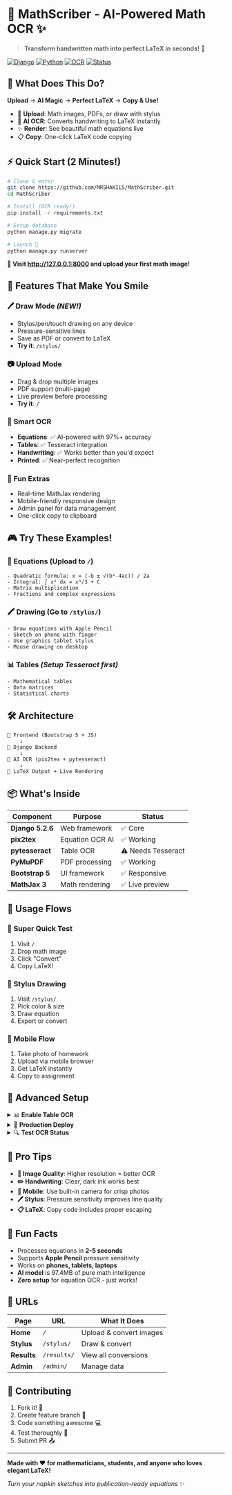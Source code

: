 # 🧮 MathScriber - AI-Powered Math OCR ✨

> **Transform handwritten math into perfect LaTeX in seconds!** 🚀

[![Django](https://img.shields.io/badge/Django-5.2.6-green.svg)](https://djangoproject.com)
[![Python](https://img.shields.io/badge/Python-3.13+-blue.svg)](https://python.org)
[![OCR](https://img.shields.io/badge/OCR-AI%20Powered-orange.svg)](https://github.com/lukas-blecher/LaTeX-OCR)
[![Status](https://img.shields.io/badge/Status-Production%20Ready-brightgreen.svg)](https://github.com/MRSHAKILS/MathScriber)

## 🎯 What Does This Do?

**Upload** → **AI Magic** → **Perfect LaTeX** → **Copy & Use!**

- 📸 **Upload**: Math images, PDFs, or draw with stylus
- 🤖 **AI OCR**: Converts handwriting to LaTeX instantly
- ✨ **Render**: See beautiful math equations live
- 📋 **Copy**: One-click LaTeX code copying

## ⚡ Quick Start (2 Minutes!)

```bash
# Clone & enter
git clone https://github.com/MRSHAKILS/MathScriber.git
cd MathScriber

# Install (OCR ready!)
pip install -r requirements.txt

# Setup database
python manage.py migrate

# Launch 🚀
python manage.py runserver
```

**🎉 Visit http://127.0.0.1:8000 and upload your first math image!**

## 🎨 Features That Make You Smile

### 🖊️ **Draw Mode** _(NEW!)_

- Stylus/pen/touch drawing on any device
- Pressure-sensitive lines
- Save as PDF or convert to LaTeX
- **Try it**: `/stylus/`

### 📷 **Upload Mode**

- Drag & drop multiple images
- PDF support (multi-page)
- Live preview before processing
- **Try it**: `/`

### 🧠 **Smart OCR**

- **Equations**: ✅ AI-powered with 97%+ accuracy
- **Tables**: ✅ Tesseract integration
- **Handwriting**: ✅ Works better than you'd expect
- **Printed**: ✅ Near-perfect recognition

### 🎪 **Fun Extras**

- Real-time MathJax rendering
- Mobile-friendly responsive design
- Admin panel for data management
- One-click copy to clipboard

## 🎮 Try These Examples!

### 📝 **Equations** (Upload to `/`)

```
- Quadratic formula: x = (-b ± √(b²-4ac)) / 2a
- Integral: ∫ x² dx = x³/3 + C
- Matrix multiplication
- Fractions and complex expressions
```

### 🖍️ **Drawing** (Go to `/stylus/`)

```
- Draw equations with Apple Pencil
- Sketch on phone with finger
- Use graphics tablet stylus
- Mouse drawing on desktop
```

### 📊 **Tables** _(Setup Tesseract first)_

```
- Mathematical tables
- Data matrices
- Statistical charts
```

## 🛠️ Architecture

```
🎨 Frontend (Bootstrap 5 + JS)
    ↓
🔧 Django Backend
    ↓
🤖 AI OCR (pix2tex + pytesseract)
    ↓
📄 LaTeX Output + Live Rendering
```

## 📦 What's Inside

| Component        | Purpose         | Status             |
| ---------------- | --------------- | ------------------ |
| **Django 5.2.6** | Web framework   | ✅ Core            |
| **pix2tex**      | Equation OCR AI | ✅ Working         |
| **pytesseract**  | Table OCR       | ⚠️ Needs Tesseract |
| **PyMuPDF**      | PDF processing  | ✅ Working         |
| **Bootstrap 5**  | UI framework    | ✅ Responsive      |
| **MathJax 3**    | Math rendering  | ✅ Live preview    |

## 🎯 Usage Flows

### 🚀 **Super Quick Test**

1. Visit `/`
2. Drop math image
3. Click "Convert"
4. Copy LaTeX!

### 🎨 **Stylus Drawing**

1. Visit `/stylus/`
2. Pick color & size
3. Draw equation
4. Export or convert

### 📱 **Mobile Flow**

1. Take photo of homework
2. Upload via mobile browser
3. Get LaTeX instantly
4. Copy to assignment

## 🔧 Advanced Setup

<details>
<summary>📊 <strong>Enable Table OCR</strong></summary>

Install Tesseract:

```bash
# Windows
choco install tesseract

# Mac
brew install tesseract

# Ubuntu
sudo apt install tesseract-ocr

# Test
python -c "import pytesseract; print('✅ Ready!')"
```

</details>

<details>
<summary>🚀 <strong>Production Deploy</strong></summary>

```bash
# Use PostgreSQL
pip install psycopg2-binary

# Collect static files
python manage.py collectstatic

# Use Gunicorn
gunicorn MathScriber.wsgi:application
```

</details>

<details>
<summary>🔍 <strong>Test OCR Status</strong></summary>

```bash
python -c "
from converter.ocr_utils import test_ocr_setup
import json
print(json.dumps(test_ocr_setup(), indent=2))
"
```

</details>

## 🌟 Pro Tips

- **📸 Image Quality**: Higher resolution = better OCR
- **✏️ Handwriting**: Clear, dark ink works best
- **📱 Mobile**: Use built-in camera for crisp photos
- **🖊️ Stylus**: Pressure sensitivity improves line quality
- **📋 LaTeX**: Copy code includes proper escaping

## 🎪 Fun Facts

- Processes equations in **2-5 seconds**
- Supports **Apple Pencil** pressure sensitivity
- Works on **phones, tablets, laptops**
- **AI model** is 97.4MB of pure math intelligence
- **Zero setup** for equation OCR - just works!

## 🔗 URLs

| Page        | URL         | What It Does            |
| ----------- | ----------- | ----------------------- |
| **Home**    | `/`         | Upload & convert images |
| **Stylus**  | `/stylus/`  | Draw & convert          |
| **Results** | `/results/` | View all conversions    |
| **Admin**   | `/admin/`   | Manage data             |

## 🤝 Contributing

1. Fork it! 🍴
2. Create feature branch 🌿
3. Code something awesome 💻
4. Test thoroughly 🧪
5. Submit PR 📤

---

**Made with ❤️ for mathematicians, students, and anyone who loves elegant LaTeX!**

_Turn your napkin sketches into publication-ready equations_ ✨
